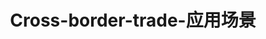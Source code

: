 ---
{
    layout: Layout,
    isFinanceTrade: true,
    # todo shan 待确认
    title: Cross-border-trade-应用场景,
    inland: {
    },
    international: {
        appTitleContent: {
            title: 多场景解决方案,
            subTitle: 基于区块链底层基础设施，向上打造区块链生态应用场景,
            bg_banner: finance_banner
        },
        appExample: [
            {
                position: 0,
                banner: asia_banner.png,
                icon: icon-zhengwu,
                category: 金融服务,
                title: 亚洲数字银行,
                description: [
                    {
                        paragraph: BIANJIE.AI Global 与亚洲数字银行有限公司（注册号 LL16434）（持牌纳闽投资银行）（许可证号：200134BI）拥有长期战略合作关系，通过区块链跨链、大数据隐私保护等前沿创新技术，开发打造可支撑高效自金融服务并支持全球合法贸易的新一代数字银行服务基础设施，为全球企业和个人提供更安全、更低成本和更透明高效的合法金融服务，助推传统金融拥抱数字金融，推进全球资产数字化及合法贸易生态建设。
                    },
                    {
                        paragraph: BIANJIE.AI Global 依赖于其区块链互联网创新能力、跨系统跨链、资产数字化建模与交易、大数据隐私保护、链上治理等创新技术，采用其 IRITA （Cosmos 企业版）区块链架构，运用于建设新一代数字银行基础设施，推动亚洲优质资产面向国际市场，高效支撑全球化合法可信贸易流通。此次战略合作对于在中国、东盟、伊斯兰金融市场乃至全世界，基于区块链创新技术构建具有范式效应的普惠自金融生态具有重要意义，合作双方从技术能力、产品系统、生态拓展等多维度进行技术共享和优势互补，在数字金融服务领域开展深入合作，全面探索、共建、发展「基于区块链技术支持自金融服务的新一代数字银行」。
                    }
                ]
            },
            {
                position: 1,
                banner: dodr_banner.png,
                icon: icon-kuajingmaoyi,
                category: 跨境贸易,
                title: 丝路之舟,
                description: [
                    {
                        paragraph: BIANJIE.AI Global 已与中国丝路集团全资子公司丝路之舟就「基于区块链及大数据隐私保护技术的新一代数字贸易基础设施」达成战略合作，支持打造联合国贸发会（UNCTAD，联合国系统内唯一综合处理国家贸易与经济发展问题的国际经济组织）的新型数字贸易基础设施平台 DODR。DODR 的目标是建立「自由、公平、诚信」的可信数字贸易体系，形成全球普惠贸易新秩序、新规则、新体系，用于保护消费者权益，促进国际贸易和跨境电商发展。
                    },
                    {
                        paragraph: BIANJIE.AI Global 以其区块链互联网创新能力、跨系统、资产数字化建模与交易、大数据隐私保护、链上治理等前沿技术为依托，将其 IRITA 产品应用于 DODR 平台建设，联合丝路之舟共同打造新一代数字贸易样板，搭建相应的数字物流与数字金融体系，实现更加便捷的跨境贸易。
                    }
                ]
            }
        ]
    }
}
---